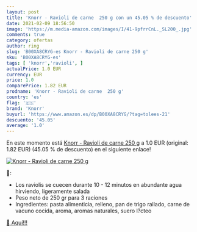 ```yaml
---
layout: post
title: 'Knorr - Ravioli de carne  250 g con un 45.05 % de descuento'
date: 2021-02-09 18:56:50
image: 'https://m.media-amazon.com/images/I/41-9pfrrCnL._SL200_.jpg'
comments: true
category: ofertas
author: ring
slug: 'B00XA8CRYG-es Knorr - Ravioli de carne 250 g'
sku: 'B00XA8CRYG-es'
tags: [ 'knorr','ravioli', ]
actualPrice: 1.0 EUR
currency: EUR
price: 1.0
comparePrice: 1.82 EUR
prodname: 'Knorr - Ravioli de carne  250 g'
country: 'es'
flag: '🇪🇸'
brand: 'Knorr'
buyurl: 'https://www.amazon.es/dp/B00XA8CRYG/?tag=tolees-21'
descuento: '45.05'
average: '1.0'
---
```


En este momento está [Knorr - Ravioli de carne  250 g](https://www.amazon.es/dp/B00XA8CRYG/?tag=tolees-21) a 1.0 EUR (original: 1.82 EUR) (45.05 %  de descuento) en el siguiente enlace!

[![Knorr - Ravioli de carne  250 g](https://m.media-amazon.com/images/I/41-9pfrrCnL._SL200_.jpg)](https://www.amazon.es/dp/B00XA8CRYG/?tag=tolees-21)

🔎:

- Los raviolis se cuecen durante 10 - 12 minutos en abundante agua hirviendo, ligeramente salada
- Peso neto de 250 gr para 3 raciones
- Ingredientes: pasta alimenticia, relleno, pan de trigo rallado, carne de vacuno cocida, aroma, aromas naturales, suero l?cteo

[🛒 Aquí!!!](https://www.amazon.es/dp/B00XA8CRYG/?tag=tolees-21)
